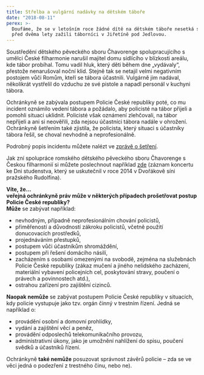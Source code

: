 ```yaml
---
title: Střelba a vulgární nadávky na dětském táboře
date: "2018-08-11"
perex: >-
  Doufáme, že se v letošním roce žádné dítě na dětském táboře nesetká s tím, co
  před dvěma lety zažili táborníci v Jiřetíně pod Jedlovou.
---
```




Soustředění dětského pěveckého sboru Čhavorenge spolupracujícího s umělci České filharmonie narušil majitel domu sídlícího v blízkosti areálu, kde tábor probíhal. Tomu vadil hluk, který děti během dne „vydávaly“, přestože nenarušoval noční klid. Stejně tak se netajil velmi negativním postojem vůči Romům, kteří se tábora účastnili. Vulgárně jim nadával, několikrát vystřelil do vzduchu ze své pistole a napadl personál v kuchyni tábora.



Ochránkyně se zabývala postupem Policie České republiky poté, co mu incident oznámilo vedení tábora a požádalo, aby policisté na tábor přijeli a pomohli situaci uklidnit. Policisté však oznámení zlehčovali, na tábor nepřijeli a ani si neověřili, zda nejsou účastníci tábora nadále v ohrožení. Ochránkyně šetřením také zjistila, že policista, který situaci s účastníky tábora řešil, se choval nevhodně a neprofesionálně.



Podrobný popis incidentu můžete nalézt ve [zprávě o šetření](http://eso.ochrance.cz/Nalezene/Edit/4972).



Jak zní spolupráce romského dětského pěveckého sboru Čhavorenge s Českou filharmonií si můžete poslechnout například [zde](https://www.youtube.com/watch?v=bBl7ThAaCgc) (záznam koncertu ke Dni studenstva, který se uskutečnil v roce 2014 v Dvořákově síni pražského Rudolfina). 



**Víte, že…  
veřejná ochránkyně práv může v některých případech prošetřovat postup Policie České republiky?**  
**Může** se zabývat například:


- nevhodným, případně neprofesionálním chování policistů,
- přiměřeností a důvodností zákroku policistů, včetně použití donucovacích prostředků,
- projednáváním přestupků,
- postupem vůči účastníkům shromáždění,
- postupem při řešení domácího násilí,
- zacházením s osobami omezenými na svobodě, zejména na služebnách Policie České republiky (zákaz mučení a jiného nelidského zacházení, materiální vybavení policejních cel, poskytování stravy, poučení o právech a povinnostech atd.),
- ostrahou zařízení pro zajištění cizinců.



**Naopak nemůže** se zabývat postupem Policie České republiky v situacích, kdy policie vystupuje jako tzv. orgán činný v trestním řízení. Jedná se například o: 




- provádění osobní a domovní prohlídky,
- vydání a zajištění věcí a peněz, 
- provádění odposlechů telekomunikačního provozu, 
- administrativní úkony, jako je umožnění nahlížení do spisu, poučení svědků a účastníků řízení.



Ochránkyně **také nemůže** posuzovat správnost závěrů policie – zda se ve věci jedná o podezření z trestného činu, nebo ne). 


